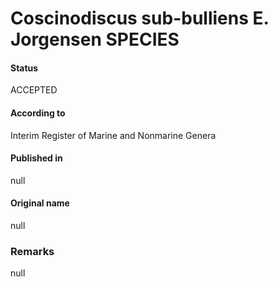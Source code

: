 Coscinodiscus sub-bulliens E. Jorgensen SPECIES
=======

#### Status
ACCEPTED

#### According to
Interim Register of Marine and Nonmarine Genera

#### Published in
null

#### Original name
null

### Remarks
null